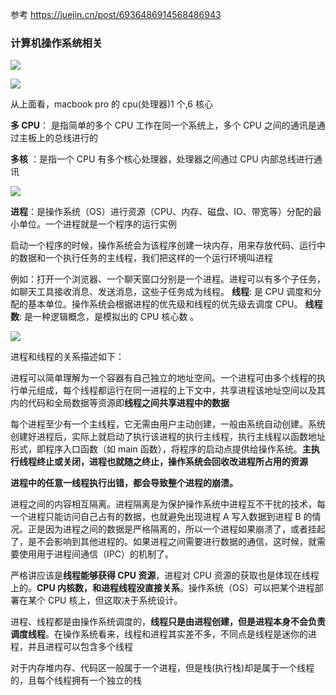 <!--
 * @Author: 谢树宏
 * @Date: 2022-02-17 17:12:37
 * @LastEditors: 谢树宏
 * @LastEditTime: 2022-02-17 17:38:12
 * @FilePath: /about-study/操作系统.md
-->

参考 https://juejin.cn/post/6936486914568486943

### 计算机操作系统相关

![](https://www.xiesmallxie.cn/20220217172144.png)

![](https://www.xiesmallxie.cn/20220217171624.jpg)

从上面看，macbook pro 的 cpu(处理器)1 个,6 核心

**多 CPU**： 是指简单的多个 CPU 工作在同一个系统上，多个 CPU 之间的通讯是通过主板上的总线进行的

**多核** ：是指一个 CPU 有多个核心处理器，处理器之间通过 CPU 内部总线进行通讯

![](https://www.xiesmallxie.cn/20220217172657.png)

**进程**：是操作系统（OS）进行资源（CPU、内存、磁盘、IO、带宽等）分配的最小单位。一个进程就是一个程序的运行实例

启动一个程序的时候，操作系统会为该程序创建一块内存，用来存放代码、运行中的数据和一个执行任务的主线程，我们把这样的一个运行环境叫进程

例如：打开一个浏览器、一个聊天窗口分别是一个进程。进程可以有多个子任务，如聊天工具接收消息、发送消息，这些子任务成为线程。
**线程**: 是 CPU 调度和分配的基本单位。操作系统会根据进程的优先级和线程的优先级去调度 CPU。
**线程数**: 是一种逻辑概念，是模拟出的 CPU 核心数 。

![](https://www.xiesmallxie.cn/20220217172927.png)

进程和线程的关系描述如下：

进程可以简单理解为一个容器有自己独立的地址空间。一个进程可由多个线程的执行单元组成，每个线程都运行在同一进程的上下文中，共享进程该地址空间以及其内的代码和全局数据等资源即**线程之间共享进程中的数据**

每个进程至少有一个主线程，它无需由用户主动创建，一般由系统自动创建。系统创建好进程后，实际上就启动了执行该进程的执行主线程，执行主线程以函数地址形式，即程序入口函数（如 main 函数），将程序的启动点提供给操作系统。**主执行线程终止或关闭，进程也就随之终止，操作系统会回收改进程所占用的资源**

**进程中的任意一线程执行出错，都会导致整个进程的崩溃。**

进程之间的内容相互隔离。进程隔离是为保护操作系统中进程互不干扰的技术，每一个进程只能访问自己占有的数据，也就避免出现进程 A 写入数据到进程 B 的情况。正是因为进程之间的数据是严格隔离的，所以一个进程如果崩溃了，或者挂起了，是不会影响到其他进程的。如果进程之间需要进行数据的通信，这时候，就需要使用用于进程间通信（IPC）的机制了。

严格讲应该是**线程能够获得 CPU 资源**，进程对 CPU 资源的获取也是体现在线程上的。**CPU 内核数，和进程线程没直接关系**。操作系统（OS）可以把某个进程部署在某个 CPU 核上，但这取决于系统设计。

进程、线程都是由操作系统调度的，**线程只是由进程创建，但是进程本身不会负责调度线程**。在操作系统看来，线程和进程其实差不多，不同点是线程是迷你的进程，并且进程可以包含多个线程

对于内存堆内存、代码区一般属于一个进程，但是栈(执行栈)却是属于一个线程的，且每个线程拥有一个独立的栈
